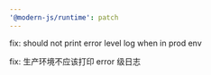 ```yaml
---
'@modern-js/runtime': patch
---
```


fix: should not print error level log when in prod env

fix: 生产环境不应该打印 error 级日志
